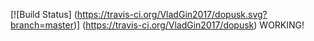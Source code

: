[![Build Status] (https://travis-ci.org/VladGin2017/dopusk.svg?branch=master)] (https://travis-ci.org/VladGin2017/dopusk)
WORKING!
